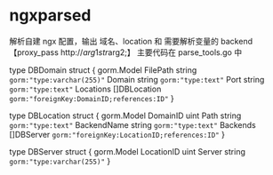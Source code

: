 # ngxparsed

解析自建 ngx 配置，输出 域名、location 和 需要解析变量的 backend【proxy_pass http://${arg1}str$arg2;】
主要代码在 parse_tools.go 中

type DBDomain struct {
	gorm.Model
	FilePath  string        `gorm:"type:varchar(255)"`
	Domain   string        `gorm:"type:text"`
	Port     string        `gorm:"type:text"`
	Locations []DBLocation `gorm:"foreignKey:DomainID;references:ID"`
}


type DBLocation struct {
	gorm.Model
	DomainID    uint
	Path        string   `gorm:"type:text"`
	BackendName string   `gorm:"type:text"`
	Backends    []DBServer `gorm:"foreignKey:LocationID;references:ID"`
}

type DBServer struct {
	gorm.Model
	LocationID uint
	Server    string `gorm:"type:varchar(255)"`
}
